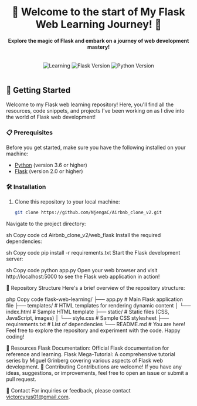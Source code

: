 <h1 align="center">🌟 Welcome to the start of My Flask Web Learning Journey! 🌟</h1>

<div align="center">
  <strong>Explore the magic of Flask and embark on a journey of web development mastery!</strong>
</div>

<br>

<br>

<div align="center">
  <!-- will add relevant badges here, such as build status, license, etc. -->
  <img src="https://img.shields.io/badge/Status-Learning-brightgreen" alt="Learning">
  <img src="https://img.shields.io/badge/Flask-v2.0.2-blue" alt="Flask Version">
  <img src="https://img.shields.io/badge/Python-v3.9.7-yellow" alt="Python Version">
</div>

<br>

## 🚀 Getting Started

Welcome to my Flask web learning repository! Here, you'll find all the resources, code snippets, and projects I've been working on as I dive into the world of Flask web development!

### 📋 Prerequisites

Before you get started, make sure you have the following installed on your machine:

- [Python](https://www.python.org/) (version 3.6 or higher)
- [Flask](https://flask.palletsprojects.com/en/2.0.x/) (version 2.0 or higher)

### 🛠️ Installation

1. Clone this repository to your local machine:

   ```sh
   git clone https://github.com/NjengaC/Airbnb_clone_v2.git
Navigate to the project directory:

sh
Copy code
cd Airbnb_clone_v2/web_flask
Install the required dependencies:

sh
Copy code
pip install -r requirements.txt
Start the Flask development server:

sh
Copy code
python app.py
Open your web browser and visit http://localhost:5000 to see the Flask web application in action!

📂 Repository Structure
Here's a brief overview of the repository structure:

php
Copy code
flask-web-learning/
├── app.py               # Main Flask application file
├── templates/           # HTML templates for rendering dynamic content
│   └── index.html       # Sample HTML template
├── static/              # Static files (CSS, JavaScript, images)
│   └── style.css        # Sample CSS stylesheet
├── requirements.txt     # List of dependencies
└── README.md            # You are here!
Feel free to explore the repository and experiment with the code. Happy coding!

📖 Resources
Flask Documentation: Official Flask documentation for reference and learning.
Flask Mega-Tutorial: A comprehensive tutorial series by Miguel Grinberg covering various aspects of Flask web development.
🤝 Contributing
Contributions are welcome! If you have any ideas, suggestions, or improvements, feel free to open an issue or submit a pull request.

📧 Contact
For inquiries or feedback, please contact victorcyrus01@gmail.com.


